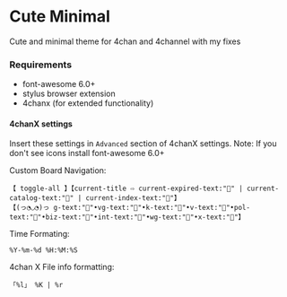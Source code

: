 # Cute Minimal

Cute and minimal theme for 4chan and 4channel with my fixes

### Requirements

* font-awesome 6.0+
* stylus browser extension
* 4chanx (for extended functionality)

#### 4chanX settings

Insert these settings in `Advanced` section of 4chanX settings.
Note: If you don't see icons install font-awesome 6.0+

Custom Board Navigation:
```
【 toggle-all 】【current-title ⇨ current-expired-text:"" | current-catalog-text:"" | current-index-text:""】
【(っ◔◡◔)っ g-text:""•vg-text:""•k-text:""•v-text:""•pol-text:""•biz-text:""•int-text:""•wg-text:""•x-text:""】 
```

Time Formating:
```
%Y-%m-%d %H:%M:%S
```

4chan X File info formatting:
```
「%l」 %K | %r
```
